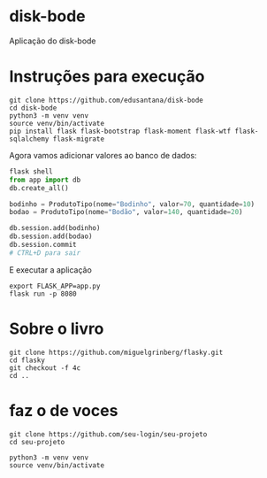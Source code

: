 # disk-bode
Aplicação do disk-bode


# Instruções para execução

```
git clone https://github.com/edusantana/disk-bode
cd disk-bode
python3 -m venv venv
source venv/bin/activate
pip install flask flask-bootstrap flask-moment flask-wtf flask-sqlalchemy flask-migrate
```

Agora vamos adicionar valores ao banco de dados:

```python
flask shell
from app import db
db.create_all()

bodinho = ProdutoTipo(nome="Bodinho", valor=70, quantidade=10)
bodao = ProdutoTipo(nome="Bodão", valor=140, quantidade=20)

db.session.add(bodinho)
db.session.add(bodao)
db.session.commit
# CTRL+D para sair
```

E executar a aplicação

```
export FLASK_APP=app.py
flask run -p 8080
```

# Sobre o livro

```
git clone https://github.com/miguelgrinberg/flasky.git
cd flasky
git checkout -f 4c
cd ..
```

# faz o de voces

```
git clone https://github.com/seu-login/seu-projeto
cd seu-projeto

python3 -m venv venv
source venv/bin/activate

```